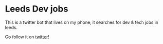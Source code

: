 # Leeds Dev jobs

This is a twitter bot that lives on my phone, it searches for dev & tech jobs in leeds.

Go follow it on [twitter!](https://twitter.com/leedsDevJobs)